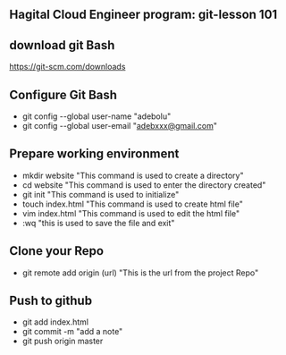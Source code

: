 ##  Hagital Cloud Engineer program: git-lesson 101   
##  download git Bash  
https://git-scm.com/downloads  
##  Configure Git Bash  
- git config --global user-name "adebolu"  
- git config --global user-email "adebxxx@gmail.com"  
##  Prepare working environment  
- mkdir website "This command is used to create a directory"  
- cd website "This command is used to enter the directory created"    
- git init "This command is used to initialize"  
- touch index.html "This command is used to create html file"  
- vim index.html "This command is used to edit the html file"  
- :wq "this is used to save the file and exit"  
##  Clone your Repo  
- git remote add origin (url) "This is the url from the project Repo"  
##  Push to github  
- git add index.html  
- git commit -m "add a note"  
- git push origin master

